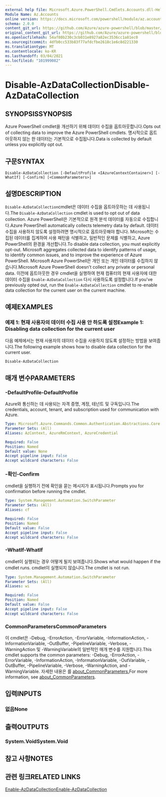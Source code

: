```yaml
---
external help file: Microsoft.Azure.PowerShell.Cmdlets.Accounts.dll-Help.xml
Module Name: Az.Accounts
online version: https://docs.microsoft.com/powershell/module/az.accounts/disable-azdatacollection
schema: 2.0.0
content_git_url: https://github.com/Azure/azure-powershell/blob/master/src/Accounts/Accounts/help/Disable-AzDataCollection.md
original_content_git_url: https://github.com/Azure/azure-powershell/blob/master/src/Accounts/Accounts/help/Disable-AzDataCollection.md
ms.openlocfilehash: 54af80b230c3cb031e8927a82ec3536cc1a81ec0
ms.sourcegitcommit: 4dfb0cc533b83f77afdcfbe2618c1e6c8d221330
ms.translationtype: MT
ms.contentlocale: ko-KR
ms.lasthandoff: 03/04/2021
ms.locfileid: "101999082"
---
```

# <span data-ttu-id="c081b-101">Disable-AzDataCollection</span><span class="sxs-lookup"><span data-stu-id="c081b-101">Disable-AzDataCollection</span></span>

## <span data-ttu-id="c081b-102">SYNOPSIS</span><span class="sxs-lookup"><span data-stu-id="c081b-102">SYNOPSIS</span></span>
<span data-ttu-id="c081b-103">Azure PowerShell cmdlet을 개선하기 위해 데이터 수집을 옵트아웃합니다.</span><span class="sxs-lookup"><span data-stu-id="c081b-103">Opts out of collecting data to improve the Azure PowerShell cmdlets.</span></span> <span data-ttu-id="c081b-104">명시적으로 옵트아웃하지 않는 한 데이터는 기본적으로 수집됩니다.</span><span class="sxs-lookup"><span data-stu-id="c081b-104">Data is collected by default unless you explicitly opt out.</span></span>

## <span data-ttu-id="c081b-105">구문</span><span class="sxs-lookup"><span data-stu-id="c081b-105">SYNTAX</span></span>

```
Disable-AzDataCollection [-DefaultProfile <IAzureContextContainer>] [-WhatIf] [-Confirm] [<CommonParameters>]
```

## <span data-ttu-id="c081b-106">설명</span><span class="sxs-lookup"><span data-stu-id="c081b-106">DESCRIPTION</span></span>

<span data-ttu-id="c081b-107">`Disable-AzDataCollection`cmdlet은 데이터 수집을 옵트아웃하는 데 사용됩니다.</span><span class="sxs-lookup"><span data-stu-id="c081b-107">The `Disable-AzDataCollection` cmdlet is used to opt out of data collection.</span></span> <span data-ttu-id="c081b-108">Azure PowerShell은 기본적으로 원격 분석 데이터를 자동으로 수집합니다.</span><span class="sxs-lookup"><span data-stu-id="c081b-108">Azure PowerShell automatically collects telemetry data by default.</span></span> <span data-ttu-id="c081b-109">데이터 수집을 사용하지 않도록 설정하려면 명시적으로 옵트아웃해야 합니다. Microsoft는 수집된 데이터를 집계하여 사용 패턴을 식별하고, 일반적인 문제를 식별하고, Azure PowerShell의 환경을 개선합니다.</span><span class="sxs-lookup"><span data-stu-id="c081b-109">To disable data collection, you must explicitly opt-out. Microsoft aggregates collected data to identify patterns of usage, to identify common issues, and to improve the experience of Azure PowerShell.</span></span> <span data-ttu-id="c081b-110">Microsoft Azure PowerShell은 개인 또는 개인 데이터를 수집하지 않습니다.</span><span class="sxs-lookup"><span data-stu-id="c081b-110">Microsoft Azure PowerShell doesn't collect any private or personal data.</span></span> <span data-ttu-id="c081b-111">이전에 옵트아웃한 경우 cmdlet을 실행하여 현재 컴퓨터의 현재 사용자에 대한 데이터 수집을 `Enable-AzDataCollection` 다시 사용하도록 설정합니다.</span><span class="sxs-lookup"><span data-stu-id="c081b-111">If you've previously opted out, run the `Enable-AzDataCollection` cmdlet to re-enable data collection for the current user on the current machine.</span></span>

## <span data-ttu-id="c081b-112">예제</span><span class="sxs-lookup"><span data-stu-id="c081b-112">EXAMPLES</span></span>

### <span data-ttu-id="c081b-113">예제 1: 현재 사용자의 데이터 수집 사용 안 하도록 설정</span><span class="sxs-lookup"><span data-stu-id="c081b-113">Example 1: Disabling data collection for the current user</span></span>

<span data-ttu-id="c081b-114">다음 예제에서는 현재 사용자의 데이터 수집을 사용하지 않도록 설정하는 방법을 보여줍니다.</span><span class="sxs-lookup"><span data-stu-id="c081b-114">The following example shows how to disable data collection for the current user.</span></span>

```powershell
Disable-AzDataCollection
```

## <span data-ttu-id="c081b-115">매개 변수</span><span class="sxs-lookup"><span data-stu-id="c081b-115">PARAMETERS</span></span>

### <span data-ttu-id="c081b-116">-DefaultProfile</span><span class="sxs-lookup"><span data-stu-id="c081b-116">-DefaultProfile</span></span>

<span data-ttu-id="c081b-117">Azure와 통신하는 데 사용되는 자격 증명, 계정, 테넌트 및 구독입니다.</span><span class="sxs-lookup"><span data-stu-id="c081b-117">The credentials, account, tenant, and subscription used for communication with Azure.</span></span>

```yaml
Type: Microsoft.Azure.Commands.Common.Authentication.Abstractions.Core.IAzureContextContainer
Parameter Sets: (All)
Aliases: AzContext, AzureRmContext, AzureCredential

Required: False
Position: Named
Default value: None
Accept pipeline input: False
Accept wildcard characters: False
```

### <span data-ttu-id="c081b-118">-확인</span><span class="sxs-lookup"><span data-stu-id="c081b-118">-Confirm</span></span>

<span data-ttu-id="c081b-119">cmdlet을 실행하기 전에 확인을 묻는 메시지가 표시됩니다.</span><span class="sxs-lookup"><span data-stu-id="c081b-119">Prompts you for confirmation before running the cmdlet.</span></span>

```yaml
Type: System.Management.Automation.SwitchParameter
Parameter Sets: (All)
Aliases: cf

Required: False
Position: Named
Default value: False
Accept pipeline input: False
Accept wildcard characters: False
```

### <span data-ttu-id="c081b-120">-WhatIf</span><span class="sxs-lookup"><span data-stu-id="c081b-120">-WhatIf</span></span>

<span data-ttu-id="c081b-121">cmdlet이 실행되는 경우 어떻게 될지 보여줍니다.</span><span class="sxs-lookup"><span data-stu-id="c081b-121">Shows what would happen if the cmdlet runs.</span></span> <span data-ttu-id="c081b-122">cmdlet이 실행되지 않습니다.</span><span class="sxs-lookup"><span data-stu-id="c081b-122">The cmdlet is not run.</span></span>

```yaml
Type: System.Management.Automation.SwitchParameter
Parameter Sets: (All)
Aliases: wi

Required: False
Position: Named
Default value: False
Accept pipeline input: False
Accept wildcard characters: False
```

### <span data-ttu-id="c081b-123">CommonParameters</span><span class="sxs-lookup"><span data-stu-id="c081b-123">CommonParameters</span></span>
<span data-ttu-id="c081b-124">이 cmdlet은 -Debug, -ErrorAction, -ErrorVariable, -InformationAction, -InformationVariable, -OutBuffer, -PipelineVariable, -Verbose, -WarningAction 및 -WarningVariable의 일반적인 매개 변수를 지원합니다.</span><span class="sxs-lookup"><span data-stu-id="c081b-124">This cmdlet supports the common parameters: -Debug, -ErrorAction, -ErrorVariable, -InformationAction, -InformationVariable, -OutVariable, -OutBuffer, -PipelineVariable, -Verbose, -WarningAction, and -WarningVariable.</span></span> <span data-ttu-id="c081b-125">자세한 내용은 를 [about_CommonParameters.](http://go.microsoft.com/fwlink/?LinkID=113216)</span><span class="sxs-lookup"><span data-stu-id="c081b-125">For more information, see [about_CommonParameters](http://go.microsoft.com/fwlink/?LinkID=113216).</span></span>

## <span data-ttu-id="c081b-126">입력</span><span class="sxs-lookup"><span data-stu-id="c081b-126">INPUTS</span></span>

### <span data-ttu-id="c081b-127">없음</span><span class="sxs-lookup"><span data-stu-id="c081b-127">None</span></span>

## <span data-ttu-id="c081b-128">출력</span><span class="sxs-lookup"><span data-stu-id="c081b-128">OUTPUTS</span></span>

### <span data-ttu-id="c081b-129">System.Void</span><span class="sxs-lookup"><span data-stu-id="c081b-129">System.Void</span></span>

## <span data-ttu-id="c081b-130">참고 사항</span><span class="sxs-lookup"><span data-stu-id="c081b-130">NOTES</span></span>

## <span data-ttu-id="c081b-131">관련 링크</span><span class="sxs-lookup"><span data-stu-id="c081b-131">RELATED LINKS</span></span>

[<span data-ttu-id="c081b-132">Enable-AzDataCollection</span><span class="sxs-lookup"><span data-stu-id="c081b-132">Enable-AzDataCollection</span></span>](./Enable-AzDataCollection.md)
